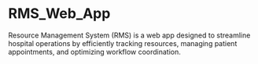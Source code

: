 # RMS_Web_App
Resource Management System (RMS) is a web app designed to streamline hospital operations by efficiently tracking resources, managing patient appointments, and optimizing workflow coordination.
